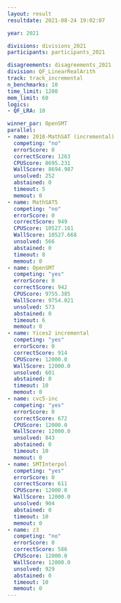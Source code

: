```yaml
---
layout: result
resultdate: 2021-08-24 19:02:07

year: 2021

divisions: divisions_2021
participants: participants_2021

disagreements: disagreements_2021
division: QF_LinearRealArith
track: track_incremental
n_benchmarks: 10
time_limit: 1200
mem_limit: 60
logics:
- QF_LRA: 10

winner_par: OpenSMT
parallel:
- name: 2018-MathSAT (incremental)
  competing: "no"
  errorScore: 0
  correctScore: 1263
  CPUScore: 8695.231
  WallScore: 8694.987
  unsolved: 252
  abstained: 0
  timeout: 5
  memout: 0
- name: MathSAT5
  competing: "no"
  errorScore: 0
  correctScore: 949
  CPUScore: 10527.161
  WallScore: 10527.668
  unsolved: 566
  abstained: 0
  timeout: 8
  memout: 0
- name: OpenSMT
  competing: "yes"
  errorScore: 0
  correctScore: 942
  CPUScore: 9755.385
  WallScore: 9754.021
  unsolved: 573
  abstained: 0
  timeout: 6
  memout: 0
- name: Yices2 incremental
  competing: "yes"
  errorScore: 0
  correctScore: 914
  CPUScore: 12000.0
  WallScore: 12000.0
  unsolved: 601
  abstained: 0
  timeout: 10
  memout: 0
- name: cvc5-inc
  competing: "yes"
  errorScore: 0
  correctScore: 672
  CPUScore: 12000.0
  WallScore: 12000.0
  unsolved: 843
  abstained: 0
  timeout: 10
  memout: 0
- name: SMTInterpol
  competing: "yes"
  errorScore: 0
  correctScore: 611
  CPUScore: 12000.0
  WallScore: 12000.0
  unsolved: 904
  abstained: 0
  timeout: 10
  memout: 0
- name: z3
  competing: "no"
  errorScore: 0
  correctScore: 586
  CPUScore: 12000.0
  WallScore: 12000.0
  unsolved: 929
  abstained: 0
  timeout: 10
  memout: 0
---
```

